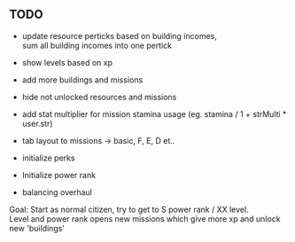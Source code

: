 ## TODO

- update resource perticks based on building incomes,  
  sum all building incomes into one pertick  

- show levels based on xp  
- add more buildings and missions  

- hide not unlocked resources and missions  
  
- add stat multiplier for mission stamina usage (eg. stamina / 1 + strMulti * user.str)     

- tab layout to missions -> basic, F, E, D et..  

- initialize perks  
  
- Initialize power rank  

- balancing overhaul  


Goal:
Start as normal citizen, try to get to S power rank / XX level.  
Level and power rank opens new missions which give more xp and unlock new 'buildings'  